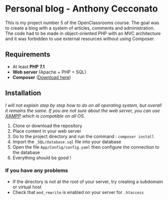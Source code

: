 # Personal blog - Anthony Cecconato

This is my project number 5 of the OpenClassrooms course. The goal was to create a blog with a system of articles, comments and administration. The code had to be made in object-oriented PHP with an MVC architecture and it was forbidden to use external resources without using Composer.

## Requirements

- At least **PHP 7.1**
- **Web server** (Apache + PHP + SQL)
- **Composer** ([Download here](https://getcomposer.org/))

## Installation

_I will not explain step by step how to do on all operating system, but overall it remains the same._
_If you are not sure about the web server, you can use [XAMPP](https://www.apachefriends.org/index.html) which is compatible on all OS._

 1. Clone or download the repository
 2. Place content in your web server
 3. Go to the project directory and run the command : `composer install`
 4. Import the `_SQL/database.sql` file into your database
 5. Open the file `App/Config/config.yaml` then configure the connection to the database
 6. Everything should be good !

### If you have any problems

- If the directory is not at the root of your server, try creating a subdomain or virtual host
- Check that `mod_rewrite` is enabled on your server for `.htaccess`
